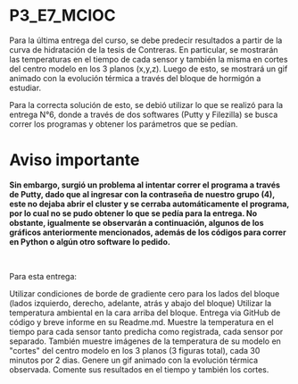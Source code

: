 # P3_E7_MCIOC
Para la última entrega del curso, se debe predecir resultados a partir de la curva de hidratación de la tesis de Contreras.
En particular, se mostrarán las temperaturas en el tiempo de cada sensor y también la misma en cortes del centro modelo en los 3 planos (x,y,z). Luego de esto, se mostrará un gif animado con la evolución térmica a través del bloque de hormigón a estudiar. 

Para la correcta solución de esto, se debió utilizar lo que se realizó para la entrega N°6, donde a través de dos softwares (Putty y Filezilla) se busca correr los programas y obtener los parámetros que se pedían. 

# **Aviso importante**
**Sin embargo, surgió un problema al intentar correr el programa a través de Putty, dado que al ingresar con la contraseña de nuestro grupo (4), este no dejaba abrir el cluster y se cerraba automáticamente el programa, por lo cual no se pudo obtener lo que se pedía para la entrega. No obstante, igualmente se observarán a continuación, algunos de los gráficos anteriormente mencionados, además de los códigos para correr en Python o algún otro software lo pedido.**

<br>

Para esta entrega:

Utilizar condiciones de borde de gradiente cero para los lados del bloque (lados izquierdo, derecho, adelante, atrás y abajo del bloque)
Utilizar la temperatura ambiental en la cara arriba del bloque. 
Entrega via GitHub de código y breve informe en su Readme.md. Muestre la temperatura en el tiempo para cada sensor tanto predicha como registrada, cada sensor por separado. También muestre imágenes de la temperatura de su modelo en "cortes" del centro modelo en los 3 planos (3 figuras total), cada 30 minutos por 2 dias. Genere un gif animado con la evolución térmica observada. Comente sus resultados en el tiempo y también los cortes. 

 
